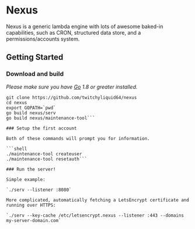 Nexus
==============

Nexus is a generic lambda engine with lots of awesome baked-in capabilities, such as CRON, structured data store, and a permissions/accounts system.


## Getting Started

### Download and build

*Please make sure you have [Go](https://golang.org/doc/install) 1.8 or greater installed.*

```shell
git clone https://github.com/twitchyliquid64/nexus
cd nexus
export GOPATH=`pwd`
go build nexus/serv
go build nexus/maintenance-tool```

### Setup the first account

Both of these commands will prompt you for information.

```shell
./maintenance-tool createuser
./maintenance-tool resetauth```

### Run the server!

Simple example:

`./serv --listener :8080`

More complicated, automatically fetching a LetsEncrypt certificate and running over HTTPS:

`./serv --key-cache /etc/letsencrypt.nexus --listener :443 --domains my-server-domain.com`

